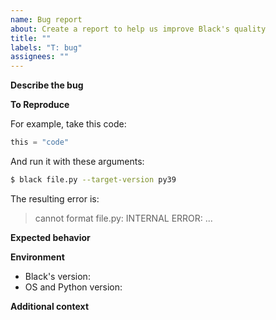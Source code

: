 ```yaml
--- 
name: Bug report 
about: Create a report to help us improve Black's quality 
title: "" 
labels: "T: bug" 
assignees: "" 
--- 
```

 
<!-- 
Please make sure that the bug is not already fixed either in newer versions or the 
current development version. To confirm this, you have three options: 
 
1. Update Black's version if a newer release exists: `pip install -U black` 
2. Use the online formatter at <https://black.vercel.app/?version=main>, which will use 
   the latest main branch. Note that the online formatter currently runs on 
   an older version of Python and may not support newer syntax, such as the 
   extended f-string syntax added in Python 3.12. 
3. Or run _Black_ on your machine: 
   - create a new virtualenv (make sure it's the same Python version); 
   - clone this repository; 
   - run `pip install -e .[d]`; 
   - run `pip install -r test_requirements.txt` 
   - make sure it's sane by running `python -m pytest`; and 
   - run `black` like you did last time. 
--> 
 
**Describe the bug** 
 
<!-- A clear and concise description of what the bug is. --> 
 
**To Reproduce** 
 
<!-- 
Minimal steps to reproduce the behavior with source code and Black's configuration. 
--> 
 
For example, take this code: 
 
```python 
this = "code" 
``` 
 
And run it with these arguments: 
 
```sh 
$ black file.py --target-version py39 
``` 
 
The resulting error is: 
 
> cannot format file.py: INTERNAL ERROR: ... 
 
**Expected behavior** 
 
<!-- A clear and concise description of what you expected to happen. --> 
 
**Environment** 
 
<!-- Please complete the following information: --> 
 
- Black's version: <!-- e.g. [main] --> 
- OS and Python version: <!-- e.g. [Linux/Python 3.7.4rc1] --> 
 
**Additional context** 
 
<!-- Add any other context about the problem here. --> 
                                                                                                                                                                                                                                                 